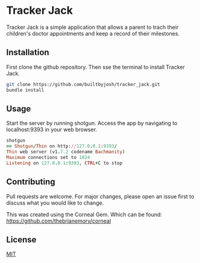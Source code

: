 
# Tracker Jack

Tracker Jack is a simple application that allows a parent to trach their children's doctor appointments and keep a record of their milestones.

## Installation

First clone the github repository. Then sse the terminal to install Tracker Jack.

```bash
git clone https://github.com/builtbyjosh/tracker_jack.git
bundle install
```

## Usage
Start the server by running shotgun. Access the app by navigating to localhost:9393 in your web browser. 

```ruby
shotgun
== Shotgun/Thin on http://127.0.0.1:9393/
Thin web server (v1.7.2 codename Bachmanity)
Maximum connections set to 1024
Listening on 127.0.0.1:9393, CTRL+C to stop
```

## Contributing
Pull requests are welcome. For major changes, please open an issue first to discuss what you would like to change.

This was created using the Corneal Gem. Which can be found: https://github.com/thebrianemory/corneal


## License
[MIT](https://opensource.org/licenses/MIT)